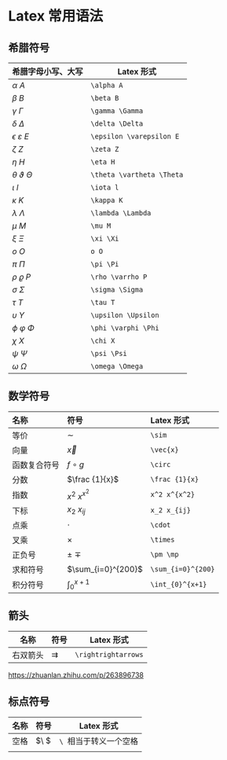 # Latex 常用语法

## 希腊符号

| 希腊字母小写、大写            | Latex 形式                |
| ----------------------------- | ------------------------- |
| $\alpha\ A$                   | `\alpha A`                |
| $\beta\ B$                    | `\beta B`                 |
| $\gamma \ \Gamma$             | `\gamma \Gamma`           |
| $\delta \ \Delta$             | `\delta \Delta`           |
| $\epsilon \ \varepsilon \ E$  | `\epsilon \varepsilon E`  |
| $\zeta \ Z$                   | `\zeta Z`                 |
| $\eta \ H$                    | `\eta H`                  |
| $\theta \ \vartheta \ \Theta$ | `\theta \vartheta \Theta` |
| $\iota \ l$                   | `\iota l`                 |
| $\kappa \ K$                  | `\kappa K`                |
| $\lambda \ \Lambda$           | `\lambda \Lambda`         |
| $\mu \ M$                     | `\mu M`                   |
| $\xi \ \Xi$                   | `\xi \Xi`                 |
| $o \ O$                       | `o O`                     |
| $\pi \ \Pi$                   | `\pi \Pi`                 |
| $\rho \ \varrho \ P$          | `\rho \varrho P`          |
| $\sigma \ \Sigma$             | `\sigma \Sigma`           |
| $\tau \ T$                    | `\tau T`                  |
| $\upsilon \ \Upsilon$         | `\upsilon \Upsilon`       |
| $\phi \ \varphi \ \Phi$       | `\phi \varphi \Phi`       |
| $\chi \ X$                    | `\chi X`                  |
| $\psi \ \Psi$                 | `\psi \Psi`               |
| $\omega \ \Omega$             | `\omega \Omega`           |



## 数学符号

| 名称         | 符号               | Latex 形式         |
| :----------- | :----------------- | :----------------- |
| 等价         | $\sim$             | `\sim`             |
| 向量         | $\vec{x}$          | `\vec{x}`          |
| 函数复合符号 | $f\ \circ\ g$      | `\circ`            |
| 分数         | $\frac {1}{x}$     | `\frac {1}{x}`     |
| 指数         | $x^2 \ x^{x^2}$    | `x^2 x^{x^2}`      |
| 下标         | $x_2 \ x_{ij}$     | `x_2 x_{ij}`       |
| 点乘         | $\cdot$            | `\cdot`            |
| 叉乘         | $\times$           | `\times`           |
| 正负号       | $\pm \ \mp$        | `\pm \mp`          |
| 求和符号     | $\sum_{i=0}^{200}$ | `\sum_{i=0}^{200}` |
| 积分符号     | $\int_{0}^{x+1}$   | `\int_{0}^{x+1}`   |





## 箭头

| 名称     | 符号                | Latex 形式          |
| -------- | :------------------ | ------------------- |
| 右双箭头 | $\rightrightarrows$ | `\rightrightarrows` |

https://zhuanlan.zhihu.com/p/263896738



## 标点符号

| 名称 | 符号 | Latex 形式             |
| ---- | ---- | ---------------------- |
| 空格 | $\ $ | `\ `相当于转义一个空格 |
|      |      |                        |

